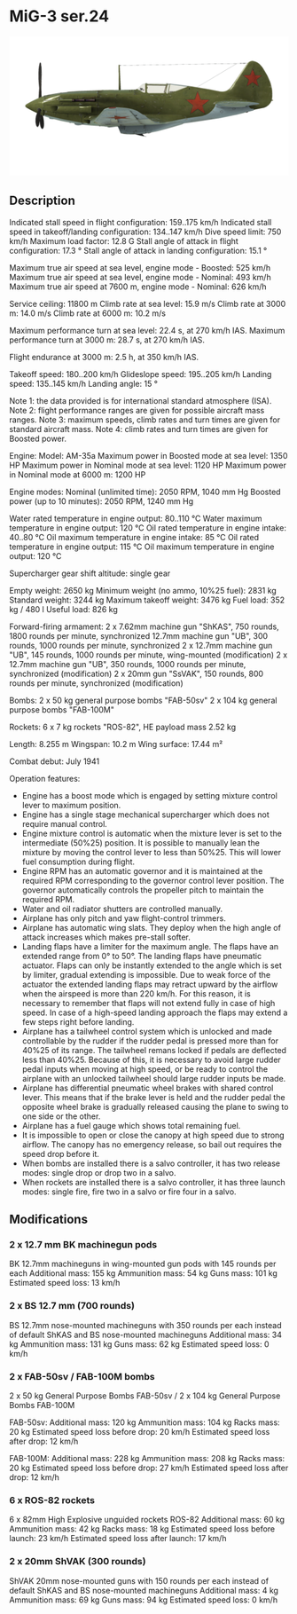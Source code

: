 ﻿# MiG-3 ser.24

![mig3s24](../images/mig3s24.png)

## Description

Indicated stall speed in flight configuration: 159..175 km/h
Indicated stall speed in takeoff/landing configuration: 134..147 km/h
Dive speed limit: 750 km/h
Maximum load factor: 12.8 G
Stall angle of attack in flight configuration: 17.3 °
Stall angle of attack in landing configuration: 15.1 °

Maximum true air speed at sea level, engine mode - Boosted: 525 km/h
Maximum true air speed at sea level, engine mode - Nominal: 493 km/h
Maximum true air speed at 7600 m, engine mode - Nominal: 626 km/h

Service ceiling: 11800 m
Climb rate at sea level: 15.9 m/s
Climb rate at 3000 m: 14.0 m/s
Climb rate at 6000 m: 10.2 m/s

Maximum performance turn at sea level: 22.4 s, at 270 km/h IAS.
Maximum performance turn at 3000 m: 28.7 s, at 270 km/h IAS.

Flight endurance at 3000 m: 2.5 h, at 350 km/h IAS.

Takeoff speed: 180..200 km/h
Glideslope speed: 195..205 km/h
Landing speed: 135..145 km/h
Landing angle: 15 °

Note 1: the data provided is for international standard atmosphere (ISA).
Note 2: flight performance ranges are given for possible aircraft mass ranges.
Note 3: maximum speeds, climb rates and turn times are given for standard aircraft mass.
Note 4: climb rates and turn times are given for Boosted power.

Engine:
Model: AM-35a
Maximum power in Boosted mode at sea level: 1350 HP
Maximum power in Nominal mode at sea level: 1120 HP
Maximum power in Nominal mode at 6000 m: 1200 HP

Engine modes:
Nominal (unlimited time): 2050 RPM, 1040 mm Hg
Boosted power (up to 10 minutes): 2050 RPM, 1240 mm Hg

Water rated temperature in engine output: 80..110 °C
Water maximum temperature in engine output: 120 °C
Oil rated temperature in engine intake: 40..80 °C
Oil maximum temperature in engine intake: 85 °C
Oil rated temperature in engine output: 115 °C
Oil maximum temperature in engine output: 120 °C

Supercharger gear shift altitude: single gear

Empty weight: 2650 kg
Minimum weight (no ammo, 10%25 fuel): 2831 kg
Standard weight: 3244 kg
Maximum takeoff weight: 3476 kg
Fuel load: 352 kg / 480 l
Useful load: 826 kg

Forward-firing armament:
2 x 7.62mm machine gun "ShKAS", 750 rounds, 1800 rounds per minute, synchronized
12.7mm machine gun "UB", 300 rounds, 1000 rounds per minute, synchronized
2 x 12.7mm machine gun "UB", 145 rounds, 1000 rounds per minute, wing-mounted (modification)
2 x 12.7mm machine gun "UB", 350 rounds, 1000 rounds per minute, synchronized (modification)
2 x 20mm gun "SsVAK", 150 rounds, 800 rounds per minute, synchronized (modification)

Bombs:
2 x 50 kg general purpose bombs "FAB-50sv"
2 x 104 kg general purpose bombs "FAB-100M"

Rockets:
6 x 7 kg rockets "ROS-82", HE payload mass 2.52 kg

Length: 8.255 m
Wingspan: 10.2 m
Wing surface: 17.44 m²

Combat debut: July 1941

Operation features:
- Engine has a boost mode which is engaged by setting mixture control lever to maximum position.
- Engine has a single stage mechanical supercharger which does not require manual control.
- Engine mixture control is automatic when the mixture lever is set to the intermediate (50%25) position. It is possible to manually lean the mixture by moving the control lever to less than 50%25. This will lower fuel consumption during flight.
- Engine RPM has an automatic governor and it is maintained at the required RPM corresponding to the governor control lever position. The governor automatically controls the propeller pitch to maintain the required RPM.
- Water and oil radiator shutters are controlled manually.
- Airplane has only pitch and yaw flight-control trimmers.
- Airplane has automatic wing slats. They deploy when the high angle of attack increases which makes pre-stall softer.
- Landing flaps have a limiter for the maximum angle. The flaps have an extended range from 0° to 50°. The landing flaps have pneumatic actuator. Flaps can only be instantly extended to the angle which is set by limiter, gradual extending is impossible. Due to weak force of the actuator the extended landing flaps may retract upward by the airflow when the airspeed is more than 220 km/h. For this reason, it is necessary to remember that flaps will not extend fully in case of high speed. In case of a high-speed landing approach the flaps may extend a few steps right before landing.
- Airplane has a tailwheel control system which is unlocked and made controllable by the rudder if the rudder pedal is pressed more than for 40%25 of its range. The tailwheel remans locked if pedals are deflected less than 40%25. Because of this, it is necessary to avoid large rudder pedal inputs when moving at high speed, or be ready to control the airplane with an unlocked tailwheel should large rudder inputs be made.
- Airplane has differential pneumatic wheel brakes with shared control lever. This means that if the brake lever is held and the rudder pedal the opposite wheel brake is gradually released causing the plane to swing to one side or the other.
- Airplane has a fuel gauge which shows total remaining fuel.
- It is impossible to open or close the canopy at high speed due to strong airflow. The canopy has no emergency release, so bail out requires the speed drop before it.
- When bombs are installed there is a salvo controller, it has two release modes: single drop or drop two in a salvo.
- When rockets are installed there is a salvo controller, it has three launch modes: single fire, fire two in a salvo or fire four in a salvo.

## Modifications


### 2 x 12.7 mm BK machinegun pods

BK 12.7mm machineguns in wing-mounted gun pods with 145 rounds per each
Additional mass: 155 kg
Ammunition mass: 54 kg
Guns mass: 101 kg
Estimated speed loss: 13 km/h

### 2 x BS 12.7 mm (700 rounds)

BS 12.7mm nose-mounted machineguns with 350 rounds per each instead of default ShKAS and BS nose-mounted machineguns
Additional mass: 34 kg
Ammunition mass: 131 kg
Guns mass: 62 kg
Estimated speed loss: 0 km/h

### 2 x FAB-50sv / FAB-100M bombs

2 x 50 kg General Purpose Bombs FAB-50sv / 2 x 104 kg General Purpose Bombs FAB-100M

FAB-50sv:
Additional mass: 120 kg
Ammunition mass: 104 kg
Racks mass: 20 kg
Estimated speed loss before drop: 20 km/h
Estimated speed loss after drop: 12 km/h

FAB-100M:
Additional mass: 228 kg
Ammunition mass: 208 kg
Racks mass: 20 kg
Estimated speed loss before drop: 27 km/h
Estimated speed loss after drop: 12 km/h﻿

### 6 x ROS-82 rockets

6 x 82mm High Explosive unguided rockets ROS-82
Additional mass: 60 kg
Ammunition mass: 42 kg
Racks mass: 18 kg
Estimated speed loss before launch: 23 km/h
Estimated speed loss after launch: 17 km/h

### 2 x 20mm ShVAK (300 rounds)

ShVAK 20mm nose-mounted guns with 150 rounds per each instead of default ShKAS and BS nose-mounted machineguns
Additional mass: 4 kg
Ammunition mass: 69 kg
Guns mass: 94 kg
Estimated speed loss: 0 km/h